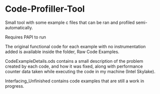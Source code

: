 # Code-Profiller-Tool
Small tool with some example c files that can be ran and profiled semi-automatically.

Requires PAPI to run

The original functional code for each example with no instrumentation added is available inside the folder, Raw Code Examples.

CodeExampleDetails.ods contains a small description of the problem created by each code, and how it was fixed, 
along with performance counter data taken while executing the code in my machine (Intel Skylake).

Interfacing_Unfinished contains code examples that are still a work in progress.
